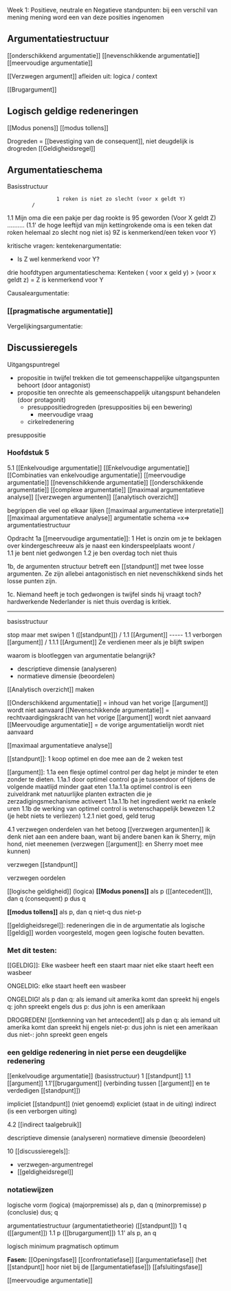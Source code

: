 
Week 1:
Positieve, neutrale en Negatieve standpunten: bij een verschil van mening mening word een van deze posities ingenomen



## Argumentatiestructuur
[[onderschikkend argumentatie]]
[[nevenschikkende argumentatie]]
[[meervoudige argumentatie]]


[[Verzwegen argument]] 
	afleiden uit: logica / context


[[Brugargument]]


## Logisch geldige redeneringen
[[Modus ponens]]
[[modus tollens]]

Drogreden = [[bevestiging van de consequent]], niet deugdelijk is drogreden
[[Geldigheidsregel]]


## Argumentatieschema
Basisstructuur

					1 roken is niet zo slecht (voor x geldt Y)
			/
1.1 Mijn oma die een pakje per dag rookte is 95 geworden (Voor X geldt Z) .......... (1.1' de hoge leeftijd van mijn kettingrokende oma is een teken dat roken helemaal zo slecht nog niet is) 9Z is kenmerkend/een teken voor Y)

kritische vragen: 
kentekenargumentatie:
- Is Z wel kenmerkend voor Y?

drie hoofdtypen argumentatieschema:
Kenteken ( voor x geld y) > (voor x geldt z) = Z is kenmerkend voor Y


Causaleargumentatie:
### [[pragmatische argumentatie]]

Vergelijkingsargumentatie:



## Discussieregels
Uitgangspuntregel
- propositie in twijfel trekken die tot gemeenschappelijke uitgangspunten behoort (door antagonist)
- propositie ten onrechte als gemeenschappelijk uitangspunt behandelen  (door protagonit)
	- presuppositiedrogreden (presupposities bij een bewering)
		- meervoudige vraag
	- cirkelredenering

presuppositie
















### Hoofdstuk 5
5.1 [[Enkelvoudige argumentatie]]
[[Enkelvoudige argumentatie]] 
[[Combinaties van enkelvoudige argumentatie]]
[[meervoudige argumentatie]]
[[nevenschikkende argumentatie]]
[[onderschikkende argumentatie]]
[[complexe argumentatie]]
[[maximaal argumentatieve analyse]]
[[verzwegen argumenten]]
[[analytisch overzicht]]


begrippen die veel op elkaar lijken
[[maximaal argumentatieve interpretatie]]
[[maximaal argumentatieve analyse]]
argumentatie schema =x=> argumentatiestructuur

Opdracht 1a
[[meervoudige argumentatie]]:
1 Het is onzin om je te beklagen over kindergeschreeuw als je naast een kinderspeelplaats woont
		  /                                                     \
 1.1 je bent niet gedwongen            1.2 je ben overdag toch niet thuis

1b, de argumenten structuur betreft een [[standpunt]] met twee losse argumenten. Ze zijn allebei antagonistisch en niet nevenschikkend sinds het losse punten zijn.

1c. Niemand heeft je toch gedwongen is twijfel sinds hij vraagt toch?
hardwerkende Nederlander is niet thuis overdag is kritiek.


---

basisstructuur

stop maar met swipen
		1 ([[standpunt]])
	    /
	1.1 [[Argument]] ----- 1.1 verborgen [[argument]]
	/ 
1.1.1 [[Argument]]
Ze verdienen meer als je blijft swipen

waarom is blootleggen van argumentatie belangrijk?
- descriptieve dimensie (analyseren)
- normatieve dimensie (beoordelen)

[[Analytisch overzicht]] maken

[[Onderschikkend argumentatie]] = inhoud van het vorige [[argument]] wordt niet aanvaard
[[Nevenschikkende argumentatie]] = rechtvaardigingskracht van het vorige [[argument]] wordt niet aanvaard
[[Meervoudige argumentatie]] = de vorige argumentatielijn wordt niet aanvaard



[[maximaal argumentatieve analyse]]


[[standpunt]]:
1 koop optimel en doe mee aan de 2 weken test

[[argument]]:
1.1a een flesje optimel control per dag helpt je minder te eten zonder te dieten.
1.1a.1 door optimel control ga je tussendoor of tijdens de volgende maatlijd minder gaat eten
1.1a.1.1a optimel control is een zuiveldrank met natuurlijke planten extracten die je zerzadigingsmechanisme activeert
1.1a.1.1b het ingredient werkt na enkele uren
1.1b de werking van optimel control is wetenschappelijk bewezen
1.2 (je hebt niets te verliezen)
1.2.1 niet goed, geld terug


4.1 verzwegen onderdelen van het betoog
[[verzwegen argumenten]]
ik denk niet aan een andere baan, want bij andere banen kan ik Sherry, mijn hond, niet meenemen (verzwegen [[argument]]: en Sherry moet mee kunnen)

verzwegen [[standpunt]]

verzwegen oordelen

[[logische geldigheid]] (logica)
**[[Modus ponens]]**
als p ([[antecedent]]), dan q (consequent)
p
dus q

**[[modus tollens]]**
als p, dan q
niet-q
dus niet-p

[[geldigheidsregel]]:
redeneringen die in de argumentatie als logische [[geldig]] worden voorgesteld, mogen geen logische fouten bevatten.

### Met dit testen:
[[GELDIG]]:
Elke wasbeer heeft een staart
maar niet elke staart heeft een wasbeer

ONGELDIG:
elke staart heeft een wasbeer

ONGELDIG!
als p dan q: als iemand uit amerika komt dan spreekt hij engels
q: john spreekt engels
dus p: dus john is een amerikaan

DROGREDEN! [[ontkenning van het antecedent]]
als p dan q: als iemand uit amerika komt dan spreekt hij engels
niet-p: dus john is niet een amerikaan
dus niet-: john spreekt geen engels

### een geldige redenering in niet perse een deugdelijke redenering

[[enkelvoudige argumentatie]] (basisstructuur)
1 [[standpunt]]
1.1 [[argument]]
1.1'[[brugargument]] (verbinding tussen [[argument]] en te verdedigen [[standpunt]])

impliciet [[standpunt]] (niet genoemd)
expliciet (staat in de uiting)
indirect (is een verborgen uiting)

4.2
[[indirect taalgebruik]]

descriptieve dimensie (analyseren)
normatieve dimensie (beoordelen)

10 [[discussieregels]]:
- verzwegen-argumentregel
- [[geldigheidsregel]]


### notatiewijzen
logische vorm (logica)
(majorpremisse) als p, dan q
(minorpremisse) p
(conclusie) dus; q

argumentatiestructuur (argumentatietheorie)
([[standpunt]]) 1  q
([[argument]]) 1.1  p
([[brugargument]]) 1.1'  als p, an q

logisch minimum
pragmatisch optimum


**Fasen:**
[[Openingsfase]]
[[confrontatiefase]]
[[argumentatiefase]] (het [[standpunt]] hoor niet bij de [[argumentatiefase]])
[[afsluitingsfase]]

[[meervoudige argumentatie]] 